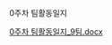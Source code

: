 0주차 팀활동일지


[0주차 팀활동일지_9팀.docx](https://github.com/sejongsmarcle/2023_Summer_Makers_Day/files/11998623/0._9.docx)
